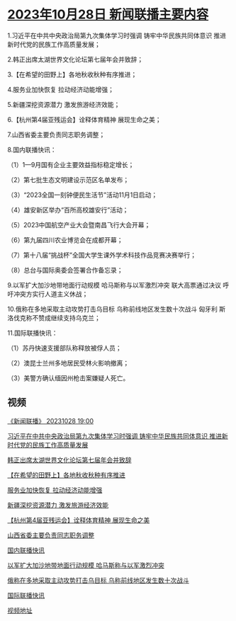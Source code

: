 # [2023年10月28日 新闻联播主要内容](https://tv.cctv.com/lm/xwlb/day/20231028.shtml)

1.习近平在中共中央政治局第九次集体学习时强调 铸牢中华民族共同体意识 推进新时代党的民族工作高质量发展；

2.韩正出席太湖世界文化论坛第七届年会并致辞；

3.【在希望的田野上】各地秋收秋种有序推进；

4.服务业加快恢复 拉动经济动能增强；

5.新疆深挖资源潜力 激发旅游经济效能；

6.【杭州第4届亚残运会】诠释体育精神 展现生命之美；

7.山西省委主要负责同志职务调整；

8.国内联播快讯：

（1）1—9月国有企业主要效益指标稳定增长；

（2）第七批生态文明建设示范区名单发布；

（3）“2023全国一刻钟便民生活节”活动11月1日启动；

（4）雄安新区举办“百所高校雄安行”活动；

（5）2023中国航空产业大会暨南昌飞行大会开幕；

（6）第九届四川农业博览会在成都开幕；

（7）第十八届“挑战杯”全国大学生课外学术科技作品竞赛决赛举行；

（8）总台与国际奥委会签署合作备忘录；

9.以军扩大加沙地带地面行动规模 哈马斯称与以军激烈冲突 联大高票通过决议 呼吁冲突方实行人道主义休战；

10.俄称在多地采取主动攻势打击乌目标 乌称前线地区发生数十次战斗 匈牙利 斯洛伐克称不赞成继续支持乌克兰；

11.国际联播快讯：

（1）苏丹快速支援部队称释放被俘人员；

（2）澳昆士兰州多地居民受林火影响撤离；

（3）美警方确认缅因州枪击案嫌疑人死亡。

## 视频

[《新闻联播》 20231028 19:00](https://tv.cctv.com/2023/10/28/VIDEm9eF8qWbpun6qoLxInqB231028.shtml)

[习近平在中共中央政治局第九次集体学习时强调 铸牢中华民族共同体意识 推进新时代党的民族工作高质量发展](https://tv.cctv.com/2023/10/28/VIDEJmJvw4PQLtPcG1xoXGmW231028.shtml)

[韩正出席太湖世界文化论坛第七届年会并致辞](https://tv.cctv.com/2023/10/28/VIDE9w8AdhOnqmK51r5r9N30231028.shtml)

[【在希望的田野上】各地秋收秋种有序推进](https://tv.cctv.com/2023/10/28/VIDEcPFSxH9fcwhNp93NGVlD231028.shtml)

[服务业加快恢复 拉动经济动能增强](https://tv.cctv.com/2023/10/28/VIDE2YwKBjCaXF0XPnyC22oy231028.shtml)

[新疆深挖资源潜力 激发旅游经济效能](https://tv.cctv.com/2023/10/28/VIDEvDI1E9FscC2aVH9Dd9ac231028.shtml)

[【杭州第4届亚残运会】诠释体育精神 展现生命之美](https://tv.cctv.com/2023/10/28/VIDElCThK1m9Mf41JaJQeyJe231028.shtml)

[山西省委主要负责同志职务调整](https://tv.cctv.com/2023/10/28/VIDEckVSpCi4AuDPV3MaUAa6231028.shtml)

[国内联播快讯](https://tv.cctv.com/2023/10/28/VIDE73lC0ozmNOKVFigG9WKB231028.shtml)

[以军扩大加沙地带地面行动规模 哈马斯称与以军激烈冲突](https://tv.cctv.com/2023/10/28/VIDEyag3wIZGKW5FJbBU5vN7231028.shtml)

[俄称在多地采取主动攻势打击乌目标 乌称前线地区发生数十次战斗](https://tv.cctv.com/2023/10/28/VIDEDBkJ4xaAj6T6PffwVQMU231028.shtml)

[国际联播快讯](https://tv.cctv.com/2023/10/28/VIDEh6NlrhLtgEvgMRBja5s5231028.shtml)

[视频地址](https://tv.cctv.com/lm/xwlb/day/20231028.shtml) 

